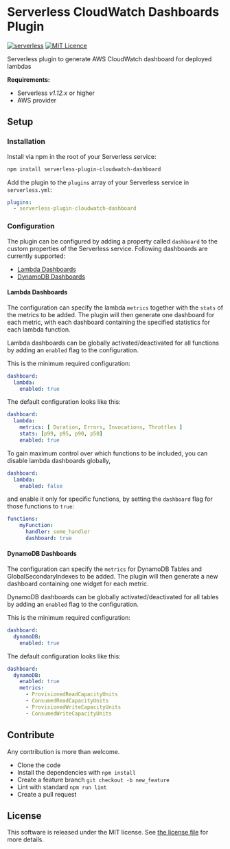 Serverless CloudWatch Dashboards Plugin
=============================
[![serverless](http://public.serverless.com/badges/v3.svg)](http://www.serverless.com)
[![MIT Licence](https://badges.frapsoft.com/os/mit/mit.png)](https://raw.githubusercontent.com/codecentric/serverless-plugin-cloudwatch-dashboard/master/LICENSE)

Serverless plugin to generate AWS CloudWatch dashboard for deployed lambdas

**Requirements:**
* Serverless *v1.12.x* or higher
* AWS provider

## Setup


### Installation

Install via npm in the root of your Serverless service:

```sh
npm install serverless-plugin-cloudwatch-dashboard
```

Add the plugin to the `plugins` array of your Serverless service in `serverless.yml`:

```yml
plugins:
  - serverless-plugin-cloudwatch-dashboard
```

### Configuration

The plugin can be configured by adding a property called `dashboard` to the custom properties of the Serverless
service. Following dashboards are currently supported:
- [Lambda Dashboards](#lambda-dashboards)
- [DynamoDB Dashboards](#dynamoDB-dashboards)

#### Lambda Dashboards

The configuration can specify the lambda `metrics` together with the `stats` of the metrics to 
be added. The plugin will then generate one dashboard for each metric, with each dashboard containing the 
specified statistics for each lambda function.

Lambda dashboards can be globally activated/deactivated for all functions by adding an `enabled` flag to the configuration.

This is the minimum required configuration:
```yaml
dashboard:
  lambda:
    enabled: true
```

The default configuration looks like this:
```yaml
dashboard:
  lambda:
    metrics: [ Duration, Errors, Invocations, Throttles ]
    stats: [p99, p95, p90, p50]
    enabled: true
```

To gain maximum control over which functions to be included, you can disable lambda dashboards globally,
```yaml
dashboard:
  lambda:
    enabled: false
```
and enable it only for specific functions, by setting the `dashboard` flag for those functions to `true`:
```yaml
functions:
    myFunction:
      handler: some_handler
      dashboard: true
```
#### DynamoDB Dashboards

The configuration can specify the `metrics` for DynamoDB Tables and GlobalSecondaryIndexes to be added. The plugin will 
then generate a new dashboard containing one widget for each metric.

DynamoDB dashboards can be globally activated/deactivated for all tables by adding an `enabled` flag to the 
configuration.

This is the minimum required configuration:
```yaml
dashboard:
  dynamoDB:
    enabled: true
```

The default configuration looks like this:
```yaml
dashboard:
  dynamoDB:
    enabled: true
    metrics:
      - ProvisionedReadCapacityUnits
      - ConsumedReadCapacityUnits
      - ProvisionedWriteCapacityUnits
      - ConsumedWriteCapacityUnits
```

## Contribute
Any contribution is more than welcome. 

* Clone the code
* Install the dependencies with `npm install`
* Create a feature branch `git checkout -b new_feature`
* Lint with standard `npm run lint`
* Create a pull request

## License

This software is released under the MIT license. See [the license file](LICENSE) for more details.